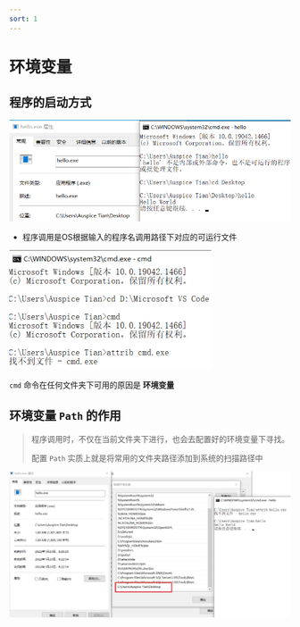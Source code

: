 ```yaml
---
sort: 1
---
```


# 环境变量
## 程序的启动方式

![image-20220123083006698](1-.assets/image-20220123083006698.png)

-   程序调用是OS根据输入的程序名调用路径下对应的可运行文件

<img src="1-.assets/image-20220123084753218.png" alt="image-20220123084753218" style="zoom: 80%;" />

`cmd` 命令在任何文件夹下可用的原因是 **环境变量**

## 环境变量 `Path` 的作用

>   程序调用时，不仅在当前文件夹下进行，也会去配置好的环境变量下寻找。
>
>   配置 `Path` 实质上就是将常用的文件夹路径添加到系统的扫描路径中

![image-20220123085825986](1-.assets/image-20220123085825986.png)













































